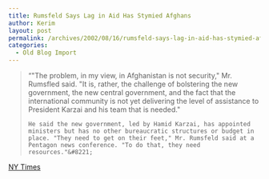 ```yaml
---
title: Rumsfeld Says Lag in Aid Has Stymied Afghans
author: Kerim
layout: post
permalink: /archives/2002/08/16/rumsfeld-says-lag-in-aid-has-stymied-afghans/
categories:
  - Old Blog Import
---
```


>   &#8220;"The problem, in my view, in Afghanistan is not security," Mr. Rumsfled said. "It is, rather, the challenge of bolstering the new government, the new central government, and the fact that the international community is not yet delivering the level of assistance to President Karzai and his team that is needed." 
>   
>   
>     He said the new government, led by Hamid Karzai, has appointed ministers but has no other bureaucratic structures or budget in place. "They need to get on their feet," Mr. Rumsfeld said at a Pentagon news conference. "To do that, they need resources."&#8221;
>   


<a href="http://www.nytimes.com/2002/08/16/international/asia/16MILI.html?tntemail0" onclick="_gaq.push(['_trackEvent', 'outbound-article', 'http://www.nytimes.com/2002/08/16/international/asia/16MILI.html?tntemail0', 'NY Times']);" >NY Times</a>


